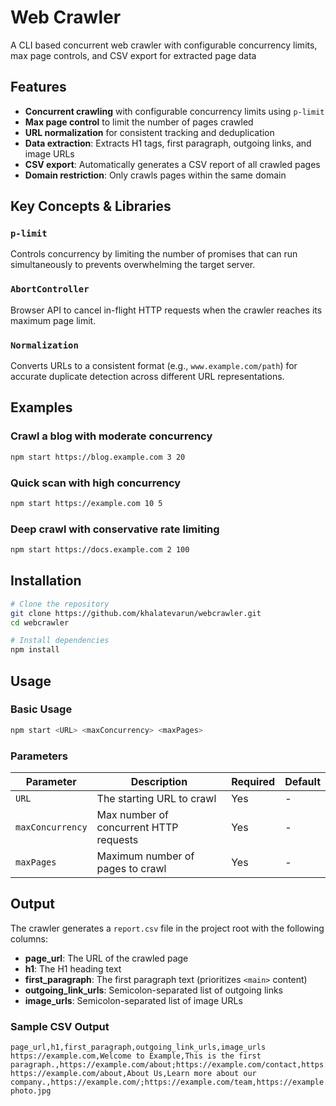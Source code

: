 # Web Crawler

A CLI based concurrent web crawler with configurable concurrency limits, max page controls, and CSV export for extracted page data

## Features

-  **Concurrent crawling** with configurable concurrency limits using `p-limit`
-  **Max page control** to limit the number of pages crawled
-  **URL normalization** for consistent tracking and deduplication
-  **Data extraction**: Extracts H1 tags, first paragraph, outgoing links, and image URLs
-  **CSV export**: Automatically generates a CSV report of all crawled pages
-  **Domain restriction**: Only crawls pages within the same domain

## Key Concepts & Libraries

### `p-limit`
Controls concurrency by limiting the number of promises that can run simultaneously to prevents overwhelming the target server.

### `AbortController`
Browser API to cancel in-flight HTTP requests when the crawler reaches its maximum page limit.

### `Normalization`
Converts URLs to a consistent format (e.g., `www.example.com/path`) for accurate duplicate detection across different URL representations.

## Examples

### Crawl a blog with moderate concurrency
```bash
npm start https://blog.example.com 3 20
```

### Quick scan with high concurrency
```bash
npm start https://example.com 10 5
```

### Deep crawl with conservative rate limiting
```bash
npm start https://docs.example.com 2 100
```

## Installation

```bash
# Clone the repository
git clone https://github.com/khalatevarun/webcrawler.git
cd webcrawler

# Install dependencies
npm install
```

## Usage

### Basic Usage

```bash
npm start <URL> <maxConcurrency> <maxPages>
```

### Parameters

| Parameter | Description | Required | Default |
|-----------|-------------|----------|---------|
| `URL` | The starting URL to crawl | Yes | - |
| `maxConcurrency` | Max number of concurrent HTTP requests | Yes | - |
| `maxPages` | Maximum number of pages to crawl | Yes | - |

## Output

The crawler generates a `report.csv` file in the project root with the following columns:

- **page_url**: The URL of the crawled page
- **h1**: The H1 heading text
- **first_paragraph**: The first paragraph text (prioritizes `<main>` content)
- **outgoing_link_urls**: Semicolon-separated list of outgoing links
- **image_urls**: Semicolon-separated list of image URLs

### Sample CSV Output

```csv
page_url,h1,first_paragraph,outgoing_link_urls,image_urls
https://example.com,Welcome to Example,This is the first paragraph.,https://example.com/about;https://example.com/contact,https://example.com/logo.png
https://example.com/about,About Us,Learn more about our company.,https://example.com/;https://example.com/team,https://example.com/team-photo.jpg
```

